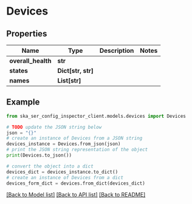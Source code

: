 # Devices


## Properties

Name | Type | Description | Notes
------------ | ------------- | ------------- | -------------
**overall_health** | **str** |  | 
**states** | **Dict[str, str]** |  | 
**names** | **List[str]** |  | 

## Example

```python
from ska_ser_config_inspector_client.models.devices import Devices

# TODO update the JSON string below
json = "{}"
# create an instance of Devices from a JSON string
devices_instance = Devices.from_json(json)
# print the JSON string representation of the object
print(Devices.to_json())

# convert the object into a dict
devices_dict = devices_instance.to_dict()
# create an instance of Devices from a dict
devices_form_dict = devices.from_dict(devices_dict)
```
[[Back to Model list]](../README.md#documentation-for-models) [[Back to API list]](../README.md#documentation-for-api-endpoints) [[Back to README]](../README.md)


